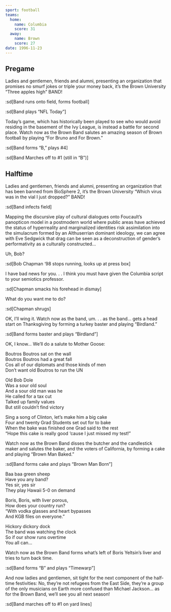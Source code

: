 ```yaml
---
sport: football
teams:
  home:
    name: Columbia
    score: 31
  away:
    name: Brown
    score: 27
date: 1996-11-23
---
```


## Pregame

Ladies and gentlemen, friends and alumni, presenting an organization that promises no smurf jokes or triple your money back, it’s the Brown University “Three apples high” BAND!

:sd[Band runs onto field, forms football]

:sd[Band plays “NFL Today”]

Today’s game, which has historically been played to see who would avoid residing in the basement of the Ivy League, is instead a battle for second place. Watch now as the Brown Band salutes an amazing season of Brown football by playing “For Bruno and For Brown.”

:sd[Band forms “B,” plays #4]

:sd[Band Marches off to #1 (still in “B”)]

## Halftime

Ladies and gentlemen, friends and alumni, presenting an organization that has been banned from BioSphere 2, it’s the Brown University “Which virus was in the vial I just dropped?” BAND!

:sd[Band infects field]

Mapping the discursive play of cultural dialogues onto Foucault’s panopticon model in a postmodern world where public areas have achieved the status of hyperreality and marginalized identities risk assimilation into the simulacrum formed by an Althuserrian dominant ideology, we can agree with Eve Sedgwick that drag can be seen as a deconstruction of gender’s performativity as a culturally constructed...

Uh, Bob?

:sd[Bob Chapman ‘98 stops running, looks up at press box]

I have bad news for you. . . I think you must have given the Columbia script to your semiotics professor.

:sd[Chapman smacks his forehead in dismay]

What do you want me to do?

:sd[Chapman shrugs]

OK, I’ll wing it. Watch now as the band, um. . . as the band... gets a head start on Thanksgiving by forming a turkey baster and playing “Birdland.”

:sd[Band forms baster and plays “Birdland”]

OK, I know... We’ll do a salute to Mother Goose:

Boutros Boutros sat on the wall\
Boutros Boutros had a great fall\
Cos all of our diplomats and those kinds of men\
Don’t want old Boutros to run the UN

Old Bob Dole\
Was a sour old soul\
And a sour old man was he\
He called for a tax cut\
Talked up family values\
But still couldn’t find victory

Sing a song of Clinton, let’s make him a big cake\
Four and twenty Grad Students set out for to bake\
When the bake was finished one Grad said to the rest\
“Hope this cake is really good ‘cause I just missed my test!”

Watch now as the Brown Band disses the butcher and the candlestick maker and salutes the baker, and the voters of California, by forming a cake and playing “Brown Man Baked.”

:sd[Band forms cake and plays “Brown Man Born”]

Baa baa green sheep\
Have you any band?\
Yes sir, yes sir\
They play Hawaii 5-0 on demand

Boris, Boris, with liver porous,\
How does your country run?\
“With vodka glasses and heart bypasses\
And KGB files on everyone.”

Hickory dickory dock\
The band was watching the clock\
So if our show runs overtime\
You all can...

Watch now as the Brown Band forms what’s left of Boris Yeltsin’s liver and tries to turn back time.

:sd[Band forms “B” and plays “Timewarp”]

And now ladies and gentlemen, sit tight for the next component of the half-time festivities: No, they’re not refugees from the East Side, they’re a group of the only musicians on Earth more confused than Michael Jackson... as for the Brown Band, we’ll see you all next season!

:sd[Band marches off to #1 on yard lines]
